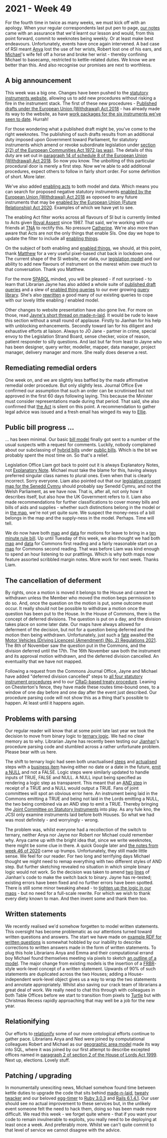 # 2021 - Week 49

For the fourth time in twice as many weeks, we must kick off with an apology. When your regular correspondents last put pen to page, [our notes](https://ukparliament.github.io/ontologies/meta/weeknotes/2021/47/) came with an assurance that we'd learnt our lesson and would, from this point forward, commit to weeknotes being weekly. Or at least make best endeavours. Unfortunately, events have once again intervened. A bad case of RSI meant [Anya](https://twitter.com/bitten_) lost the use of her wrists, Robert lost one of his ears, and [Michael](https://twitter.com/fantasticlife)'s wife fell off a horse and broke her wrist - thereby confining Michael to basecamp, restricted to kettle-related duties. We know we are better than this. And also recognise our promises are next to worthless.

## A big announcement

This week was a big one. Changes have been pushed to the [statutory instruments website](https://statutoryinstruments.parliament.uk/), allowing us to add new procedures without risking a fire in the instrument stack. The first of these new procedures - [Published drafts under the European Union (Withdrawal) Act 2018](https://ukparliament.github.io/ontologies/procedure/maps/legislation/secondary/published-drafts-under-euwa/published-drafts-under-euwa.pdf) - has already made its way to the website, as have [work packages for the six instruments we've seen to date](https://statutoryinstruments.parliament.uk/?SearchTerm=&House=&LayingBodyId=&Procedure=jaKY87jt&ParliamentaryProcess=&RecommendedForProcedureChange=&ConcernsRaisedByCommittee=&MotionToStop=&DebateScheduled=&ShowAdvanced=true). Hurrah!

For those wondering what a published draft might be, you've come to the right weeknotes. The publishing of such drafts results from an additional duty imposed upon Government toward Parliament, for statutory instruments which amend or revoke subordinate legislation under [section 2(2) of the European Communities Act 1972 (as was)](https://www.legislation.gov.uk/ukpga/1972/68/section/2/2018-04-01). The details of this duty are set out in [paragraph 14 of schedule 8 of the European Union (Withdrawal) Act 2018](https://legislation.gov.uk/ukpga/2018/16/schedule/8/enacted#schedule-8-paragraph-14). So now you know. The unbolting of this particular procedural door is merely a first step. Now we're able to add additional procedures, expect others to follow in fairly short order. For some definition of short. More later.

We've also added [enabling acts](https://ukparliament.github.io/ontologies/procedure/maps/legislation/secondary/published-drafts-under-euwa/published-drafts-under-euwa.pdf) to both model and data. Which means you can search for proposed negative statutory instruments [enabled by the European Union (Withdrawal) Act 2018](https://statutoryinstruments.parliament.uk/?SearchTerm=&House=&ActOfParliamentId=Ma8CbL0w&LayingBodyId=&Procedure=iCdMN1MW&ParliamentaryProcess=&RecommendedForProcedureChange=&ConcernsRaisedByCommittee=&MotionToStop=&DebateScheduled=&ShowAdvanced=true) as opposed to any future instruments that may be [enabled by the European Union (Future Relationship) Act 2020](https://statutoryinstruments.parliament.uk/?SearchTerm=&House=&ActOfParliamentId=E8YsAwki&LayingBodyId=&Procedure=iCdMN1MW&ParliamentaryProcess=&RecommendedForProcedureChange=&ConcernsRaisedByCommittee=&MotionToStop=&DebateScheduled=&ShowAdvanced=true). Examples of which we have yet to see.

The enabling Act filter works across all flavours of SI but is currently limited to Acts given [Royal Assent](https://en.wikipedia.org/wiki/Royal_assent#United_Kingdom) since 1987. That said, we're working with our friends at [TNA](https://www.nationalarchives.gov.uk/) to rectify this. No pressure [Catherine](https://twitter.com/CathTabone). We're also more than aware that Acts are not the only things that enable SIs. One day we hope to update the filter to include all [enabling things](https://ukparliament.github.io/ontologies/legislation/legislation-ontology.html#d4e155).

On the subject of both enabling and [enabled things](https://ukparliament.github.io/ontologies/legislation/legislation-ontology.html#d4e181), we should, at this point, thank [Matthew](https://twitter.com/mattwadd) for a very useful pixel-based chat back in lockdown one. The current shape of the SI website, our data, our [legislation model](https://ukparliament.github.io/ontologies/legislation/legislation-ontology.html) and our ability to add new flavours of instrument on the merest whim owe much to that conversation. Thank you Matthew.

For the more [SPARQL](https://en.wikipedia.org/wiki/SPARQL) minded, you will be pleased - if not surprised - to learn that Librarian Jayne has also added a whole suite of [published draft queries](https://ukparliament.github.io/ontologies/procedure/meta/queries/instrument-types/published-drafts-under-euwa/) and a slew of [enabled thing queries](https://ukparliament.github.io/ontologies/procedure/meta/queries/procedural-steps/enabled-things/) to our ever growing [query library](https://ukparliament.github.io/ontologies/procedure/meta/queries/). She's also [rewritten](https://trello.com/c/80qWumES/217-update-any-queries-in-our-library-to-cope-with-enabled-things) a good many of our existing queries to cope with our lovely little enabling / enabled model.

Other changes to website presentation have also gone live. For more on those, read [Jayne's short thread on made-n-laid](https://twitter.com/madenlaid/status/1466395002393743362). It would be rude to leave this section without a small round of applause. Firstly to Jianhan for his help with unblocking enhancements. Secondly toward Ian for his diligent and exhaustive efforts at liaison. Always to JO Jane - partner in crime, special envoy to the Legislation Strand Board, sense checker, voice of reason, patient responder to silly questions. And last but far from least to Jayne who has been designer, query writer, modeller, mapper, data manager, project manager, delivery manager and more. She really does deserve a rest.

## Remediating remedial orders

One week on, and we are slightly less baffled by the made affirmative remedial order procedure. But only slightly less. Journal Office Eve confirmed our assumption that such an order can be scrutinised but not approved in the first 60 days following laying. This because the Minister must consider representations made during that period. That said, she also confirmed that [the Act](https://www.legislation.gov.uk/ukpga/1998/42/schedule/2#schedule-2-paragraph-4-1) is silent on this point. A recommendation to gather legal advice was issued and a fresh email has winged its way to [Ellie](https://twitter.com/ellie_hourigan).

## Public bill progress ...

... has been minimal. Our basic [bill model](https://ukparliament.github.io/ontologies/bill/bill-ontology.html) finally got sent to a number of the usual suspects with a request for comments. Luckily, nobody complained about our subclassing of [hybrid bills](https://ukparliament.github.io/ontologies/bill/bill-ontology.html#d4e121) under [public bills](https://ukparliament.github.io/ontologies/bill/bill-ontology.html#d4e108). Which is the bit we probably spent the most time on. So that's a relief.

Legislation Office Liam got back to point out it is always Explanatory Notes, not [Explanatory Note](https://ukparliament.github.io/ontologies/bill/bill-ontology.html#d4e203). Michael must take the blame for this, having always preferred singular class names to plural ones. Even when that is clearly incorrect. Sorry everyone. Liam also pointed out that our [legislative consent map for the Senedd Cymru](https://ukparliament.github.io/ontologies/procedure/maps/legislation/primary/public-bills/components/devolved-legislature-consent/welsh-parliament/welsh-parliament-consent.pdf) should probably say Senedd Cymru, and not the Welsh Parliament, as we have now. That is, after all, not only how it describes itself, but also how the UK Government refers to it. Liam also made recommendations for further classifications to cover money bills and bills of aids and supplies - whether such distinctions belong in the model or in [the map](https://ukparliament.github.io/ontologies/procedure/maps/legislation/primary/), we're not yet quite sure. We suspect the money-ness of a bill belongs in the map and the supply-ness in the model. Perhaps. Time will tell.

We do now have both [map](https://ukparliament.github.io/ontologies/procedure/maps/legislation/primary/public-bills/components/commons/ten-minute-rule/ten-minute-rule.pdf) and [data](https://ukparliament.github.io/ontologies/procedure/maps/legislation/primary/public-bills/components/commons/ten-minute-rule/ten-minute-rule.svg) for motions for leave to bring in a [ten minute rule bill](https://en.wikipedia.org/wiki/Ten_Minute_Rule). Up until Tuesday of this week, we also thought we had both [map](https://ukparliament.github.io/ontologies/procedure/maps/legislation/primary/public-bills/components/commons/first-reading/first-reading.pdf) and [data](https://ukparliament.github.io/ontologies/procedure/maps/legislation/primary/public-bills/components/commons/first-reading/first-reading.svg) for Commons first reading and a fairly reasonable start on a [map](https://ukparliament.github.io/ontologies/procedure/maps/legislation/primary/public-bills/components/commons/second-reading/second-reading.pdf) for Commons second reading. That was before Liam was kind enough to spend an hour listening to our prattlings. Which is why both maps now feature assorted scribbled margin notes. More work for next week. Thanks Liam.

## The cancellation of deferment

By rights, once a motion is moved it belongs to the House and cannot be withdrawn unless the Member who moved the motion begs permission to do so. And, once the question on the motion is put, some outcome must occur. It really should not be possible to withdraw a motion once the question has been put to the House. In the House of Commons, there is the concept of deferred divisions. The question is put on a day, and the division takes place on some later date. 
Our maps have always allowed for deferment of the decision, but not for a question being deferred and the motion then being withdrawn. Unfortunately, just such a [fate](https://commonsbusiness.parliament.uk/document/51667/html#anchor-14) awaited the [Motor Vehicles (Driving Licences) (Amendment) (No. 2) Regulations 2021](https://statutoryinstruments.parliament.uk/instrument/bPmqor5J/timeline/8na21AxC/). The 8th of November saw the question put in the Commons, and the division deferred until the 17th. The 16th November saw both the instrument and its approval motion withdrawn, and the deferred division cancelled. An eventuality that we have not mapped. 

Following a request from the Commons Journal Office, Jayne and Michael have added "deferred division cancelled" steps to [all four statutory instrument procedures](https://ukparliament.github.io/ontologies/procedure/maps/legislation/secondary/#statutory-instrument-procedures) and to our [CRaG-based treaty procedure](https://ukparliament.github.io/ontologies/procedure/maps/treaties/crag-treaties/crag-treaties.pdf). Leaning on Chesterton's fence, they have made these routes time-bound ones, to a window of one day before and one day after the event just described. Our procedure parsing code will not show this as a thing that's possible to happen. At least until it happens again.

## Problems with parsing

Our regular reader will know that at some point late last year we took the decision to move from binary logic to [ternary logic](https://en.wikipedia.org/wiki/Three-valued_logic). We had no clear memory as to why. Librarian Jayne has recently been testing our [Jianhan](https://twitter.com/jianhanzhu)'s procedure parsing code and stumbled across a rather unfortunate problem. Please bear with us here.

The shift to ternary logic had seen both unactualised [steps](https://ukparliament.github.io/ontologies/procedure/procedure-ontology.html#d4e175) and [actualised](https://ukparliament.github.io/ontologies/procedure/procedure-ontology.html#d4e308) steps with a [business item](https://ukparliament.github.io/ontologies/procedure/procedure-ontology.html#d4e211) having either no date or a date in the future, [emit a NULL](https://ukparliament.github.io/ontologies/procedure/flowcharts/meta/design-notes/with-step-types/#current-states-of-a-business-step) and not a FALSE. Logic steps were similarly updated to handle inputs of TRUE, FALSE and NULL. A NULL input being specified as rendering a logic step as transparent. This meant that an [AND step](https://ukparliament.github.io/ontologies/procedure/flowcharts/meta/design-notes/with-step-types/#and-steps) in receipt of a TRUE and a NULL would output a TRUE. Fans of joint committees will spot an obvious error here. An instrument being laid in the Commons emitting a TRUE and being not laid in the Lords emitting a NULL, the two being combined via an AND step to emit a TRUE. Thereby bringing the [Joint Committee on Statutory Instruments](https://committees.parliament.uk/committee/148/statutory-instruments-joint-committee/) into play. As any fule kno, the JCSI only examine instruments laid before both Houses. So what we had was most definitely - and worryingly - wrong.

The problem was, whilst everyone had a recollection of the switch to ternary, neither Anya nor Jayne nor Robert nor Michael could remember why. Anya came up with the bright idea that, since we write weeknotes, there might be some clue in there. A quick Google later and [the notes from week 46 of 2020](https://ukparliament.github.io/ontologies/meta/weeknotes/2020/46/#logicifying-the-procedure-model) came up trumps. Unfortunately, they still made little sense. We feel for our reader. For two long and terrifying days Michael thought we might need to remap everything with two different styles of AND step. But further sketching revealed no situation in which simple binary logic would not work. So the decision was taken to amend [two](https://github.com/ukparliament/Procedures/blob/master/Procedure.Web/Controllers/WorkPackagesController.cs#L133) [lines](https://github.com/ukparliament/Procedures/blob/master/Procedure.Web/Controllers/WorkPackagesController.cs#L137) of Jianhan's code to make the switch back to binary. Jayne has re-tested; existing errors have been fixed and no further errors have been spotted. There is still some minor tweaking ahead - to [tighten up the logic in our maps](https://trello.com/c/lRnPUifF/223-tighten-logic-to-help-parsing) - but no need for a full-scale rewrite. For which we wish to thank every diety known to man. And then invent some and thank them too.

## Written statements

We recently realised we'd somehow forgetten to model written statements. This oversight has become problematic as our attentions turned toward written questions and answers. The start we have made on [example RDF for written questions](https://github.com/ukparliament/ontologies/tree/master/question-and-answer/examples/lords/tabled-for-written-answer) is somewhat hobbled by our inability to describe corrections to written answers made in the form of written statements. To plug this hole Librarians Anya and Emma and their computational errand boy Michael found themselves meeting via pixels to sketch [an outline of a model](https://github.com/ukparliament/ontologies/blob/master/written-statement/written-statment.svg). The major change from existing models is the insertion of a [FRBR](https://en.wikipedia.org/wiki/Functional_Requirements_for_Bibliographic_Records)-style work-level concept of a written statement. Upwards of 90% of such statements are duplicated across the two Houses; adding a House-independent work-level object gives us a way to wrap the two statements and annotate appropriately. Whilst also saving our crack team of librarians a great deal of work. We really need to chat this through with colleagues in both Table Offices before we start to transition from pixels to [Turtle](https://en.wikipedia.org/wiki/Turtle_(syntax)) but with Christmas Recess rapidly approaching that may well be a job for the new year.

## Relationifying

Our efforts to [relationify](https://ukparliament.github.io/ontologies/meta/relational/) some of our more ontological efforts continue to gather pace. Librarians Anya and Ned were joined by computational colleagues Robert and Michael as our [geographic area model](https://ukparliament.github.io/ontologies/geographic-area/geographic-area-ontology.html) made its way into SQL, where it was joined by our first attempt to describe excepted offices named in [paragraph 2 of section 2 of the House of Lords Act 1999](https://www.legislation.gov.uk/ukpga/1999/34/section/2#section-2-2). Next up, elections. Lovely stuff.

## Patching / upgrading 

In monumentally unexciting news, Michael somehow found time between kettle duties to upgrade the code that sits behind [made-n-laid](https://twitter.com/madenlaid), [tweaty twacker](https://twitter.com/TweatyTwacker) and our beloved [egg-timer](https://parliament-calendar.herokuapp.com/) to [Ruby 3.0.3](https://www.ruby-lang.org/en/news/2021/11/24/ruby-3-0-3-released/) and [Rails 6.1.4.1](https://weblog.rubyonrails.org/2021/8/19/Rails-6-0-4-1-and-6-1-4-1-have-been-released/). Our user should see no actual improvement to these services but, in the unlikely event  someone felt the need to hack them, doing so has been made more difficult. We read this week - we forget quite where - that if you want your code to remain invulnerable to exploits, you really need to be deploying at least once a week. And preferably more. Whilst we can't quite commit to that level of service we cannot disagree with the advice.